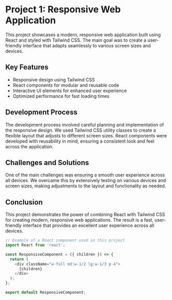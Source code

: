 # Project 1: Responsive Web Application

This project showcases a modern, responsive web application built using React and styled with Tailwind CSS. The main goal was to create a user-friendly interface that adapts seamlessly to various screen sizes and devices.

## Key Features

- Responsive design using Tailwind CSS
- React components for modular and reusable code
- Interactive UI elements for enhanced user experience
- Optimized performance for fast loading times

## Development Process

The development process involved careful planning and implementation of the responsive design. We used Tailwind CSS utility classes to create a flexible layout that adjusts to different screen sizes. React components were developed with reusability in mind, ensuring a consistent look and feel across the application.

## Challenges and Solutions

One of the main challenges was ensuring a smooth user experience across all devices. We overcame this by extensively testing on various devices and screen sizes, making adjustments to the layout and functionality as needed.

## Conclusion

This project demonstrates the power of combining React with Tailwind CSS for creating modern, responsive web applications. The result is a fast, user-friendly interface that provides an excellent user experience across all devices.

```javascript
// Example of a React component used in this project
import React from 'react';

const ResponsiveComponent = ({ children }) => {
  return (
    <div className="w-full md:w-1/2 lg:w-1/3 p-4">
      {children}
    </div>
  );
};

export default ResponsiveComponent;
```